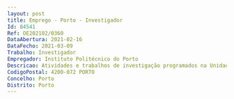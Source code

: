 ```yaml
--- 
layout: post
title: Emprego - Porto - Investigador
Id: 84541
Ref: OE202102/0360
DataAbertura: 2021-02-16
DataFecho: 2021-03-09
Trabalho: Investigador
Empregador: Instituto Politécnico do Porto
Descricao: Atividades e trabalhos de investigação programados na Unidade de Investigação, do ISEP, Grupo de Investigação em Engenharia e Computação Inteligente para a Inovação e o Desenvolvimento – GECAD, nomeadamente, no âmbito da gestão inteligente de recursos energéticos nos sistemas elétricos de energia, edifícios, comunidades de energia e mercados locais, incluindo a consideração de “demand response” e veículos elétricos.
CodigoPostal: 4200-072 PORTO
Concelho: Porto
Distrito: Porto
--- 
```

